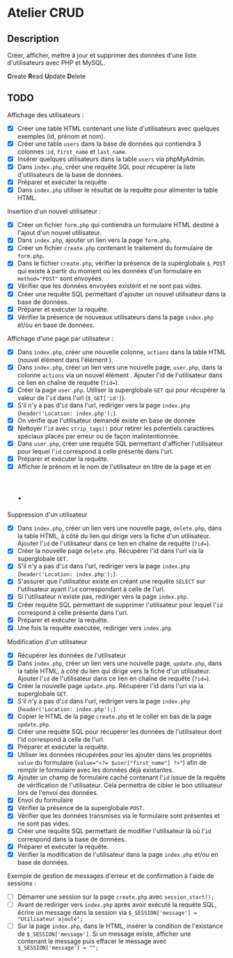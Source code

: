 # Atelier CRUD

## Description

Créer, afficher, mettre à jour et supprimer des données d'une liste d'utilisateurs avec PHP et MySQL.

**C**reate
**R**ead
**U**pdate
**D**elete

## TODO

Affichage des utilisateurs :

- [x] Créer une table HTML contenant une liste d'utilisateurs avec quelques exemples (id, prénom et nom).
- [x] Créer une table `users` dans la base de données qui contiendra 3 colonnes :`id`, `first_name` et `last_name`.
- [x] Insérer quelques utilisateurs dans la table `users` via phpMyAdmin.
- [x] Dans `index.php`, créer une requête SQL pour récupérer la liste d'utilisateurs de la base de données.
- [x] Préparer et exécuter la requête
- [x] Dans `index.php` utiliser le résultat de la requête pour alimenter la table HTML.

Insertion d'un nouvel utilisateur :

- [x] Créer un fichier `form.php` qui contiendra un formulaire HTML destiné à l'ajout d'un nouvel utilisateur.
- [x] Dans `index.php`, ajouter un lien vers la page `form.php`.
- [x] Créer un fichier `create.php` contenant le traitement du formulaire de `form.php`.
- [x] Dans le fichier `create.php`, vérifier la présence de la superglobale `$_POST` qui existe à partir du moment où les données d'un formulaire en `method="POST"` sont envoyées.
- [x] Vérifier que les données envoyées existent et ne sont pas vides.
- [x] Créer une requête SQL permettant d'ajouter un nouvel utilisateur dans la base de données.
- [x] Préparer et exécuter la requête.
- [x] Vérifier la présence de nouveaux utilisateurs dans la page `index.php` et/ou en base de données.

Affichage d'une page par utilisateur :

- [x] Dans `index.php`, créer une nouvelle colonne, `actions` dans la table HTML (nouvel élément <th> dans l'élément <thead>).
- [x] Dans `index.php`, créer un lien vers une nouvelle page, `user.php`, dans la colonne `actions` via un nouvel élément <td>. Ajouter l'id de l'utilisateur dans ce lien en chaîne de requête (`?id=`).
- [x] Créer la page `user.php`. Utiliser la superglobale `GET` qui pour récupérer la valeur de l'`id` dans l'url (`$_GET['id']`).
- [x] S'il n'y a pas d'`id` dans l'url, rediriger vers la page `index.php` (`header('Location: index.php');`).
- [x] On vérifie que l'utilisateur demandé existe en base de donnée
- [x] Nettoyer l'`id` avec `strip_tags()` pour retirer les potentiels caractères spéciaux placés par erreur ou de façon malintentionnée.
- [x] Dans `user.php`, créer une requête SQL permettant d'afficher l'utilisateur pour lequel l'`id` correspond à celle présente dans l'url.
- [x] Préparer et exécuter la requête.
- [x] Afficher le prénom et le nom de l'utilisateur en titre de la page et en <h1>.

Suppression d'un utilisateur

- [x] Dans `index.php`, créer un lien vers une nouvelle page, `delete.php`, dans la table HTML, à côté du lien qui dirige vers la fiche d'un utilisateur. Ajouter l'`id` de l'utilisateur dans ce lien en chaîne de requête (`?id=`).
- [x] Créer la nouvelle page `delete.php`. Récupérer l'id dans l'url via la superglobale `GET`.
- [x] S'il n'y a pas d'`id` dans l'url, rediriger vers la page `index.php` (`header('Location: index.php');`).
- [x] S'assurer que l'utilisateur existe en créant une requête `SELECT` sur l'utilisateur ayant l'`id` correspondant à celle de l'url.
- [x] Si l'utilisateur n'existe pas, rediriger vers la page `index.php`.
- [x] Créer requête SQL permettant de supprimer l'utilisateur pour lequel l'`id` correspond à celle présente dans l'url.
- [x] Préparer et exécuter la requête.
- [x] Une fois la requête executée, rediriger vers `index.php`

Modification d'un utilisateur

- [x] Récupérer les données de l'utilisateur
- [x] Dans `index.php`, créer un lien vers une nouvelle page, `update.php`, dans la table HTML, à côté du lien qui dirige vers la fiche d'un utilisateur. Ajouter l'`id` de l'utilisateur dans ce lien en chaîne de requête (`?id=`).
- [x] Créer la nouvelle page `update.php`. Récupérer l'id dans l'url via la superglobale `GET`.
- [x] S'il n'y a pas d'`id` dans l'url, rediriger vers la page `index.php` (`header('Location: index.php');`).
- [x] Copier le HTML de la page `create.php` et le coller en bas de la page `update.php`.
- [x] Créer une requête SQL pour récupérer les données de l'utilisateur dont l'id correspond à celle de l'url.
- [x] Préparer et exécuter la requête.
- [x] Utiliser les données récupérées pour les ajouter dans les propriétés `value` du formulaire (`value="<?= $user["first_name"] ?>"`) afin de remplir le formulaire avec les données déjà existantes.
- [x] Ajouter un champ de formulaire caché contenant l'`id` issue de la requête de vérification de l'utilisateur. Cela permettra de cibler le bon utilisateur lors de l'envoi des données.
- [x] Envoi du formulaire
- [x] Vérifier la présence de la superglobale `POST`.
- [x] Vérifier que les données transmises via le formulaire sont présentes et ne sont pas vides.
- [x] Créer une requête SQL permettant de modifier l'utilisateur là où l'`id` correspond dans la base de données.
- [x] Préparer et exécuter la requête.
- [x] Vérifier la modification de l'utilisateur dans la page `index.php` et/ou en base de données.

Exemple de gestion de messages d'erreur et de confirmation à l'aide de sessions :

- [ ] Démarrer une session sur la page `create.php` avec `session_start();`
- [ ] Avant de rediriger vers `index.php` après avoir exécuté la requête SQL, écrire un message dans la session via `$_SESSION['message'] = "Utilisateur ajouté";`
- [ ] Sur la page `index.php`, dans le HTML, insérer la condition de l'existance de `$_SESSION['message']`. Si un message existe, afficher une <div> contenant le message puis effacer le message avec `$_SESSION['message'] = "";`
